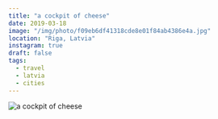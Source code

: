 ```yaml
---
title: "a cockpit of cheese"
date: 2019-03-18
image: "/img/photo/f09eb6df41318cde8e01f84ab4386e4a.jpg"
location: "Riga, Latvia"
instagram: true
draft: false
tags:
  - travel
  - latvia
  - cities
---
```


![a cockpit of cheese](/img/photo/f09eb6df41318cde8e01f84ab4386e4a.jpg)

